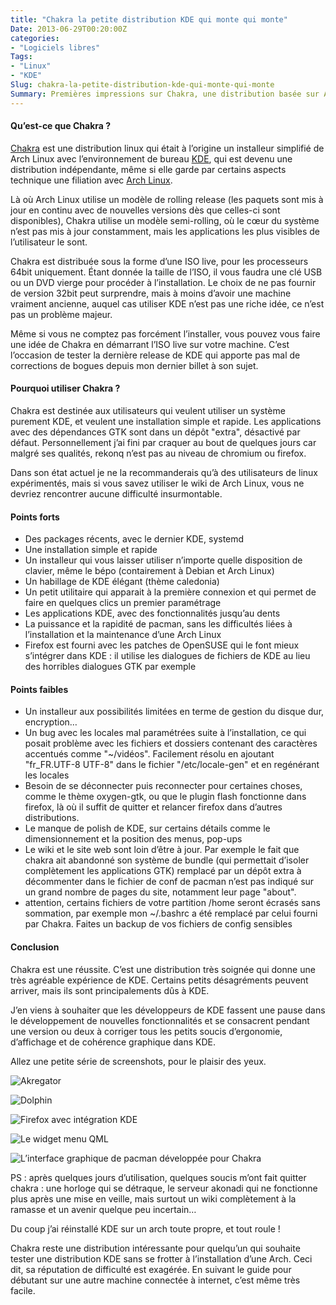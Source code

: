 ```yaml
---
title: "Chakra la petite distribution KDE qui monte qui monte"
Date: 2013-06-29T00:20:00Z
categories: 
- "Logiciels libres"
Tags: 
- "Linux"
- "KDE"
Slug: chakra-la-petite-distribution-kde-qui-monte-qui-monte
Summary: Premières impressions sur Chakra, une distribution basée sur Arch Linux et le bureau KDE
---
```



#### Qu’est-ce que Chakra ?
<a href="http://chakra-project.org" target="_blank">Chakra</a> est une distribution linux qui était à l’origine un installeur simplifié de Arch Linux avec l’environnement de bureau <a href="http://www.kde.org" target="_blank">KDE</a>, qui est devenu une distribution indépendante, même si elle garde par certains aspects technique une filiation avec <a href="http://www.archlinux.org" target="_blank">Arch Linux</a>.

Là où Arch Linux utilise un modèle de rolling release (les paquets sont mis à jour en continu avec de nouvelles versions dès que celles-ci sont disponibles), Chakra utilise un modèle semi-rolling, où le cœur du système n’est pas mis à jour constamment, mais les applications les plus visibles de l’utilisateur le sont.

Chakra est distribuée sous la forme d’une ISO live, pour les processeurs 64bit uniquement.
Étant donnée la taille de l’ISO, il vous faudra une clé USB ou un DVD vierge pour procéder à l’installation.
Le choix de ne pas fournir de version 32bit peut surprendre, mais à moins d’avoir une machine vraiment ancienne, auquel cas utiliser KDE n’est pas une riche idée, ce n’est pas un problème majeur.

Même si vous ne comptez pas forcément l’installer, vous pouvez vous faire une idée de Chakra en démarrant l’ISO live sur votre machine. C’est l’occasion de tester la dernière release de KDE qui apporte pas mal de corrections de bogues depuis mon dernier billet à son sujet.
#### Pourquoi utiliser Chakra ?
Chakra est destinée aux utilisateurs qui veulent utiliser un système purement KDE, et veulent une installation simple et rapide. Les applications avec des dépendances GTK sont dans un dépôt "extra", désactivé par défaut. Personnellement j’ai fini par craquer au bout de quelques jours car malgré ses qualités, rekonq n’est pas au niveau de chromium ou firefox.

Dans son état actuel je ne la recommanderais qu’à des utilisateurs de linux expérimentés, mais si vous savez utiliser le wiki de Arch Linux, vous ne devriez rencontrer aucune difficulté insurmontable.
#### Points forts

* Des packages récents, avec le dernier KDE, systemd
* Une installation simple et rapide
* Un installeur qui vous laisser utiliser n’importe quelle disposition de clavier, même le bépo (contairement à Debian et Arch Linux)
* Un habillage de KDE élégant (thème caledonia)
* Un petit utilitaire qui apparait à la première connexion et qui permet de faire en quelques clics un premier paramétrage
* Les applications KDE, avec des fonctionnalités jusqu’au dents
* La puissance et la rapidité de pacman, sans les difficultés liées à l’installation et la maintenance d’une Arch Linux
* Firefox est fourni avec les patches de OpenSUSE qui le font mieux s’intégrer dans KDE : il utilise les dialogues de fichiers de KDE au lieu des horribles dialogues GTK par exemple

#### Points faibles

* Un installeur aux possibilités limitées en terme de gestion du disque dur, encryption…
* Un bug avec les locales mal paramétrées suite à l’installation, ce qui posait problème avec les fichiers et dossiers contenant des caractères accentués comme "~/vidéos". Facilement résolu en ajoutant "fr_FR.UTF-8 UTF-8" dans le fichier "/etc/locale-gen" et en regénérant les locales
* Besoin de se déconnecter puis reconnecter pour certaines choses, comme le thème oxygen-gtk, ou que le plugin flash fonctionne dans firefox, là où il suffit de quitter et relancer firefox dans d’autres distributions.
* Le manque de polish de KDE, sur certains détails comme le dimensionnement et la position des menus, pop-ups
* Le wiki et le site web sont loin d’être à jour. Par exemple le fait que chakra ait abandonné son système de bundle (qui permettait d’isoler complètement les applications GTK) remplacé par un dépôt extra à décommenter dans le fichier de conf de pacman n’est pas indiqué sur un grand nombre de pages du site, notamment leur page "about".
* attention, certains fichiers de votre partition /home seront écrasés sans sommation, par exemple mon ~/.bashrc a été remplacé par celui fourni par Chakra. Faites un backup de vos fichiers de config sensibles

#### Conclusion
Chakra est une réussite. C’est une distribution très soignée qui donne une très agréable expérience de KDE. Certains petits désagréments peuvent arriver, mais ils sont principalements dûs à KDE.

J’en viens à souhaiter que les développeurs de KDE fassent une pause dans le développement de nouvelles fonctionnalités et se consacrent pendant une version ou deux à corriger tous les petits soucis d’ergonomie, d’affichage et de cohérence graphique dans KDE.

Allez une petite série de screenshots, pour le plaisir des yeux.

![Akregator](/img/akregator-624x390.png)

![Dolphin](/img/dolphin-624x390.png)

![Firefox avec intégration KDE](/img/firefox-kde-624x390.png)

![Le widget menu QML](/img/menu-qml-624x390.png)

![L’interface graphique de pacman développée pour Chakra](/img/oktopi-624x390.png)


PS : après quelques jours d’utilisation, quelques soucis m’ont fait quitter chakra : une horloge qui se détraque, le serveur akonadi qui ne fonctionne plus après une mise en veille, mais surtout un wiki complètement à la ramasse et un avenir quelque peu incertain…

Du coup j’ai réinstallé KDE sur un arch toute propre, et tout roule !

Chakra reste une distribution intéressante pour quelqu’un qui souhaite tester une distribution KDE sans se frotter à l’installation d’une Arch. Ceci dit, sa réputation de difficulté est exagérée. En suivant le guide pour débutant sur une autre machine connectée à internet, c’est même très facile.
